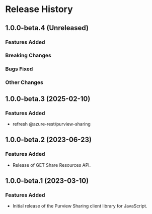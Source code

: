 # Release History

## 1.0.0-beta.4 (Unreleased)

### Features Added

### Breaking Changes

### Bugs Fixed

### Other Changes

## 1.0.0-beta.3 (2025-02-10)

### Features Added
- refresh @azure-rest/purview-sharing

## 1.0.0-beta.2 (2023-06-23)

### Features Added

- Release of GET Share Resources API.

## 1.0.0-beta.1 (2023-03-10)

### Features Added

- Initial release of the Purview Sharing client library for JavaScript.
